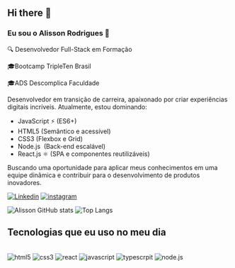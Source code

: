 ## Hi there 👋

### Eu sou o Alisson Rodrigues 🤗

🔍 Desenvolvedor Full-Stack em Formação

🎓Bootcamp TripleTen Brasil

🎓ADS Descomplica Faculdade

Desenvolvedor em transição de carreira, apaixonado por criar experiências digitais incríveis. Atualmente, estou dominando:

- JavaScript ⚡ (ES6+)
- HTML5 (Semântico e acessível)
- CSS3 (Flexbox e Grid)
- Node.js ️ (Back-end escalável)
- React.js ⚛️ (SPA e componentes reutilizáveis)


Buscando uma oportunidade para aplicar meus conhecimentos em uma equipe dinâmica e contribuir para o desenvolvimento de produtos inovadores.


[![Linkedin](https://img.shields.io/badge/LinkedIn-0077B5?style=for-the-badge&logo=linkedin&logoColor=white)](https://www.linkedin.com/in/alisson-rodrigues-14783ab3/) 
[![instagram](https://img.shields.io/badge/Instagram-E4405F?style=for-the-badge&logo=instagram&logoColor=white)](https://www.instagram.com/alisson.rodriiguees/?next=%2F) 

![Alisson GitHub stats](https://github-readme-stats.vercel.app/api?username=Rodrigueslevi&show_icons=true&theme=dark)
![Top Langs](https://github-readme-stats.vercel.app/api/top-langs/?username=Rodrigueslevi&hide_progress=true)

## Tecnologias que eu uso no meu dia
<div style= "display:inline_block"><br/>
<img alt = "html5" src= "https://img.shields.io/badge/HTML5-E34F26?style=for-the-badge&logo=html5&logoColor=white"/>
<img alt = "css3" src= "https://img.shields.io/badge/CSS3-1572B6?style=for-the-badge&logo=css3&logoColor=white"/>
<img alt = "react" src= "https://img.shields.io/badge/React-20232A?style=for-the-badge&logo=react&logoColor=61DAFB"/>
<img alt = "javascript" src= "https://img.shields.io/badge/JavaScript-323330?style=for-the-badge&logo=javascript&logoColor=F7DF1E"/>
<img alt = "typescrpit" src= "https://img.shields.io/badge/TypeScript-007ACC?style=for-the-badge&logo=typescript&logoColor=white"/>
<img alt = "node.js" src= "https://img.shields.io/badge/Node.js-43853D?style=for-the-badge&logo=node.js&logoColor=white"/>
</div>

